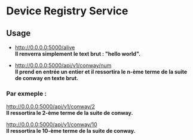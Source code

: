 # Device Registry Service
## Usage

- http://0.0.0.0:5000/alive    
**Il renverra simplement le text brut : "hello world".**


- http://0.0.0.0:5000/api/v1/conway/num    
**Il  prend en entrée un entier et il ressortira le n-ème terme de la suite de conway en texte brut.**

### Par exmeple :
http://0.0.0.0:5000/api/v1/conway/2    
**Il ressortira le 2-ème terme de la suite de conway.**     
    
http://0.0.0.0:5000/api/v1/conway/10    
**Il ressortira le 10-ème terme de la suite de conway.**
